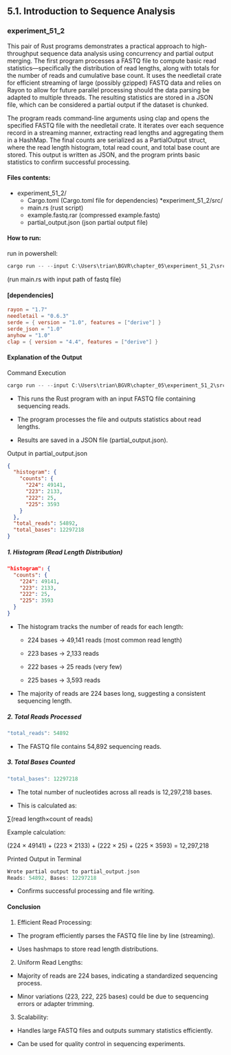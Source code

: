 ## 5.1. Introduction to Sequence Analysis

### experiment_51_2

This pair of Rust programs demonstrates a practical approach to high-throughput sequence data analysis using concurrency and partial output merging. The first program processes a FASTQ file to compute basic read statistics—specifically the distribution of read lengths, along with totals for the number of reads and cumulative base count. It uses the needletail crate for efficient streaming of large (possibly gzipped) FASTQ data and relies on Rayon to allow for future parallel processing should the data parsing be adapted to multiple threads. The resulting statistics are stored in a JSON file, which can be considered a partial output if the dataset is chunked.

The program reads command-line arguments using clap and opens the specified FASTQ file with the needletail crate. It iterates over each sequence record in a streaming manner, extracting read lengths and aggregating them in a HashMap. The final counts are serialized as a PartialOutput struct, where the read length histogram, total read count, and total base count are stored. This output is written as JSON, and the program prints basic statistics to confirm successful processing.

#### Files contents:
* experiment_51_2/
  * Cargo.toml (Cargo.toml file for dependencies)
*experiment_51_2/src/
  * main.rs (rust script)
  * example.fastq.rar (compressed example.fastq)
  * partial_output.json (json partial output file)

#### How to run:

run in powershell:

```powershell
cargo run -- --input C:\Users\trian\BGVR\chapter_05\experiment_51_2\src\example.fastq
```

(run main.rs with input path of fastq file)
  
#### [dependencies]

```toml
rayon = "1.7"
needletail = "0.6.3"
serde = { version = "1.0", features = ["derive"] }
serde_json = "1.0"
anyhow = "1.0"
clap = { version = "4.4", features = ["derive"] }
```

#### Explanation of the Output

Command Execution

```rust
cargo run -- --input C:\Users\trian\BGVR\chapter_05\experiment_51_2\src\example.fastq
```

* This runs the Rust program with an input FASTQ file containing sequencing reads.

* The program processes the file and outputs statistics about read lengths.

* Results are saved in a JSON file (partial_output.json).

Output in partial_output.json

```json
{
  "histogram": {
    "counts": {
      "224": 49141,
      "223": 2133,
      "222": 25,
      "225": 3593
    }
  },
  "total_reads": 54892,
  "total_bases": 12297218
}
```

##### 1. Histogram (Read Length Distribution)

```json
"histogram": {
  "counts": {
    "224": 49141,
    "223": 2133,
    "222": 25,
    "225": 3593
  }
}
```

* The histogram tracks the number of reads for each length:

  * 224 bases → 49,141 reads (most common read length)

  * 223 bases → 2,133 reads

  * 222 bases → 25 reads (very few)

  * 225 bases → 3,593 reads

* The majority of reads are 224 bases long, suggesting a consistent sequencing length.

##### 2. Total Reads Processed

```rust
"total_reads": 54892
```

* The FASTQ file contains 54,892 sequencing reads.

##### 3. Total Bases Counted

```rust
"total_bases": 12297218
```

* The total number of nucleotides across all reads is 12,297,218 bases.

* This is calculated as:

∑(read length×count of reads)

Example calculation:

(224 × 49141) + (223 × 2133) + (222 × 25) + (225 × 3593) = 12,297,218

Printed Output in Terminal

```rust
Wrote partial output to partial_output.json
Reads: 54892, Bases: 12297218
```

* Confirms successful processing and file writing.

#### Conclusion

1. Efficient Read Processing:

  * The program efficiently parses the FASTQ file line by line (streaming).

  * Uses hashmaps to store read length distributions.

2. Uniform Read Lengths:

  * Majority of reads are 224 bases, indicating a standardized sequencing process.

  * Minor variations (223, 222, 225 bases) could be due to sequencing errors or adapter trimming.

3. Scalability:

  * Handles large FASTQ files and outputs summary statistics efficiently.

  * Can be used for quality control in sequencing experiments.
